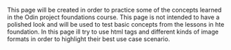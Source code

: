 This page will be created in order to practice some of the concepts learned in the Odin project foundations course. 
This page is not intended to have a polished look and will be used to test basic concepts from the lessons in hte foundation. 
In this page ill try to use html tags and different kinds of image formats in order to highlight their best use case scenario. 
